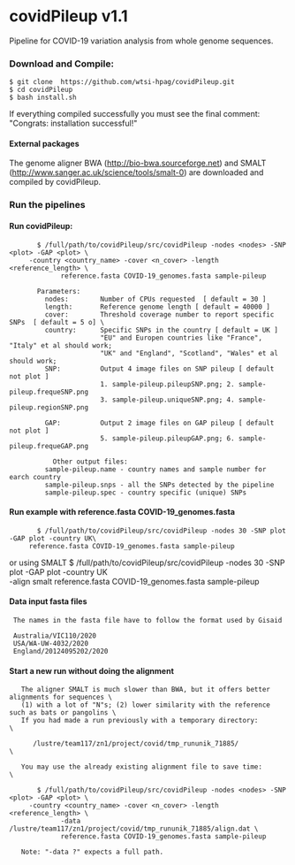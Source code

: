 # covidPileup v1.1
Pipeline for COVID-19 variation analysis from whole genome sequences.

### Download and Compile:

    $ git clone  https://github.com/wtsi-hpag/covidPileup.git 
    $ cd covidPileup 
    $ bash install.sh
		
If everything compiled successfully you must see the final comment: 
		"Congrats: installation successful!"		

#### External packages
The genome aligner BWA (http://bio-bwa.sourceforge.net) and SMALT (http://www.sanger.ac.uk/science/tools/smalt-0) are downloaded and compiled by covidPileup.

### Run the pipelines

#### Run covidPileup:
           $ /full/path/to/covidPileup/src/covidPileup -nodes <nodes> -SNP <plot> -GAP <plot> \
		 -country <country_name> -cover <n_cover> -length <reference_length> \
                 reference.fasta COVID-19_genomes.fasta sample-pileup

	       Parameters:
             nodes:        Number of CPUs requested  [ default = 30 ]
             length:       Reference genome length [ default = 40000 ]
             cover:        Threshold coverage number to report specific SNPs  [ default = 5 o] \
	         country:      Specific SNPs in the country [ default = UK ]
                           "EU" and Europen countries like "France", "Italy" et al should work;
                           "UK" and "England", "Scotland", "Wales" et al should work;
             SNP:          Output 4 image files on SNP pileup [ default not plot ]
                           1. sample-pileup.pileupSNP.png; 2. sample-pileup.frequeSNP.png
                           3. sample-pileup.uniqueSNP.png; 4. sample-pileup.regionSNP.png

             GAP:          Output 2 image files on GAP pileup [ default not plot ]
                           5. sample-pileup.pileupGAP.png; 6. sample-pileup.frequeGAP.png

               Other output files:
             sample-pileup.name - country names and sample number for earch country
             sample-pileup.snps - all the SNPs detected by the pipeline
             sample-pileup.spec - country specific (unique) SNPs 
                  
#### Run example with reference.fasta COVID-19_genomes.fasta 

           $ /full/path/to/covidPileup/src/covidPileup -nodes 30 -SNP plot -GAP plot -country UK\
		 reference.fasta COVID-19_genomes.fasta sample-pileup
	   
or using SMALT 
           $ /full/path/to/covidPileup/src/covidPileup -nodes 30 -SNP plot -GAP plot -country UK\
		 -align smalt reference.fasta COVID-19_genomes.fasta sample-pileup
	    
#### Data input fasta files 
     The names in the fasta file have to follow the format used by Gisaid

     Australia/VIC110/2020
     USA/WA-UW-4032/2020
     England/20124095202/2020
 
#### Start a new run without doing the alignment 
       The aligner SMALT is much slower than BWA, but it offers better alignments for sequences \
       (1) with a lot of "N"s; (2) lower similarity with the reference such as bats or pangolins \
       If you had made a run previously with a temporary directory:       \ 

          /lustre/team117/zn1/project/covid/tmp_rununik_71885/            \

       You may use the already existing alignment file to save time:      \
  
           $ /full/path/to/covidPileup/src/covidPileup -nodes <nodes> -SNP <plot> -GAP <plot> \
		 -country <country_name> -cover <n_cover> -length <reference_length> \
                 -data /lustre/team117/zn1/project/covid/tmp_rununik_71885/align.dat \
                 reference.fasta COVID-19_genomes.fasta sample-pileup

       Note: "-data ?" expects a full path.

